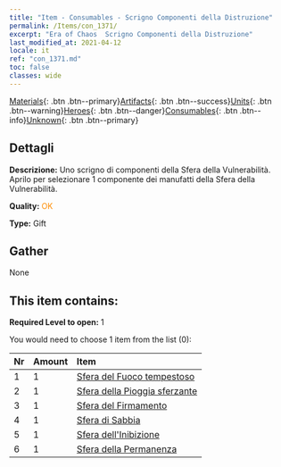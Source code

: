 ```yaml
---
title: "Item - Consumables - Scrigno Componenti della Distruzione"
permalink: /Items/con_1371/
excerpt: "Era of Chaos  Scrigno Componenti della Distruzione"
last_modified_at: 2021-04-12
locale: it
ref: "con_1371.md"
toc: false
classes: wide
---
```

 [Materials](/it/Items/){: .btn .btn--primary}[Artifacts](/it/Items/Artifacts/){: .btn .btn--success}[Units](/it/Items/Units/){: .btn .btn--warning}[Heroes](/it/Items/Heroes/){: .btn .btn--danger}[Consumables](/it/Items/Consumables/){: .btn .btn--info}[Unknown](/it/Items/Unknown/){: .btn .btn--primary}

## Dettagli
 **Descrizione:** Uno scrigno di componenti della Sfera della Vulnerabilità. Aprilo per selezionare 1 componente dei manufatti della Sfera della Vulnerabilità.

 **Quality:** <span style="color: #FF8C00">OK</span>

 **Type:** Gift

## Gather

  None

## This item contains:

 **Required Level to open:** 1

 You would need to choose 1 item from the list (0):

  | Nr | Amount |     Item    |
  |:---|:-------|:------------|
  | 1 | 1 | [Sfera del Fuoco tempestoso](/it/Items/art_172/) | 
  | 2 | 1 | [Sfera della Pioggia sferzante](/it/Items/art_173/) | 
  | 3 | 1 | [Sfera del Firmamento](/it/Items/art_174/) | 
  | 4 | 1 | [Sfera di Sabbia](/it/Items/art_175/) | 
  | 5 | 1 | [Sfera dell'Inibizione](/it/Items/art_176/) | 
  | 6 | 1 | [Sfera della Permanenza](/it/Items/art_177/) | 
